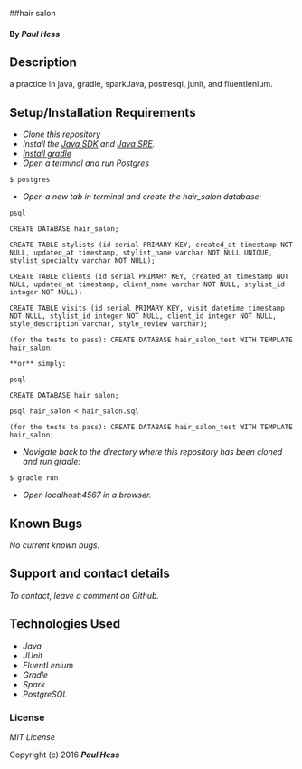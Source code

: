 

##hair salon

#### By _**Paul Hess**_

## Description

a practice in java, gradle, sparkJava, postresql, junit, and fluentlenium. 

## Setup/Installation Requirements

* _Clone this repository_
* _Install the [Java SDK](http://www.oracle.com/technetwork/java/javase/downloads/jdk8-downloads-2133151.html) and [Java SRE](http://www.java.com/en/)._
* _[Install gradle](http://codetutr.com/2013/03/23/how-to-install-gradle/)_
* _Open a terminal and run Postgres_
```
$ postgres
```
* _Open a new tab in terminal and create the hair_salon database:_
```
psql

CREATE DATABASE hair_salon;

CREATE TABLE stylists (id serial PRIMARY KEY, created_at timestamp NOT NULL, updated_at timestamp, stylist_name varchar NOT NULL UNIQUE, stylist_specialty varchar NOT NULL);

CREATE TABLE clients (id serial PRIMARY KEY, created_at timestamp NOT NULL, updated_at timestamp, client_name varchar NOT NULL, stylist_id integer NOT NULL);

CREATE TABLE visits (id serial PRIMARY KEY, visit_datetime timestamp NOT NULL, stylist_id integer NOT NULL, client_id integer NOT NULL, style_description varchar, style_review varchar);

(for the tests to pass): CREATE DATABASE hair_salon_test WITH TEMPLATE hair_salon;

**or** simply:

psql

CREATE DATABASE hair_salon;

psql hair_salon < hair_salon.sql

(for the tests to pass): CREATE DATABASE hair_salon_test WITH TEMPLATE hair_salon;
```
* _Navigate back to the directory where this repository has been cloned and run gradle:_
```
$ gradle run
```
* _Open localhost:4567 in a browser._

## Known Bugs

_No current known bugs._

## Support and contact details

_To contact, leave a comment on Github._

## Technologies Used

* _Java_
* _JUnit_
* _FluentLenium_
* _Gradle_
* _Spark_
* _PostgreSQL_

### License

*MIT License*

Copyright (c) 2016 **_Paul Hess_**